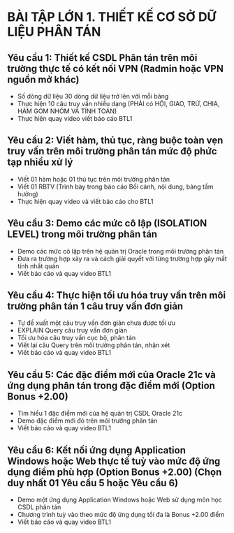 # BÀI TẬP LỚN 1. THIẾT KẾ CƠ SỞ DỮ LIỆU PHÂN TÁN

## Yêu cầu 1: Thiết kế CSDL Phân tán trên môi trường thực tế có kết nối VPN (Radmin hoặc VPN nguồn mở khác)
* Số dòng dữ liệu 30 dòng dữ liệu trở lên với mỗi bảng
* Thực hiện 10 câu truy vấn nhiều dạng (PHẢI có HỘI, GIAO, TRỪ, CHIA, HÀM GOM NHÓM VÀ TÍNH TOÁN)
* Thực hiện quay video viết báo cáo BTL1

## Yêu cầu 2: Viết hàm, thủ tục, ràng buộc toàn vẹn truy vấn trên môi trường phân tán mức độ phức tạp nhiều xử lý
* Viết 01 hàm hoặc 01 thủ tục trên môi trường phân tán
* Viết 01 RBTV (Trình bày trong báo cáo Bối cảnh, nội dung, bảng tầm hưởng)
* Thực hiện quay video và viết báo cáo cho BTL1

## Yêu cầu 3: Demo các mức cô lập (ISOLATION LEVEL) trong môi trường phân tán
* Demo các mức cô lập trên hệ quản trị Oracle trong môi trường phân tán
* Đưa ra trường hợp xảy ra và cách giải quyết với từng trường hợp gây mất tính nhất quán
* Viết báo cáo và quay video BTL1

## Yêu cầu 4: Thực hiện tối ưu hóa truy vấn trên môi trường phân tán 1 câu truy vấn đơn giản
* Tự đề xuất một câu truy vấn đơn giản chưa được tối ưu
* EXPLAIN Query câu truy vấn đơn giản
* Tối ưu hóa câu truy vấn cục bộ, phân tán
* Viết lại câu Query trên môi trường phân tán, nhận xét
* Viết báo cáo và quay video BTL1

## Yêu cầu 5: Các đặc điểm mới của Oracle 21c và ứng dụng phân tán trong đặc điểm mới (Option Bonus +2.00)
* Tìm hiểu 1 đặc điểm mới của hệ quản trị CSDL Oracle 21c
* Demo đặc điểm mới đó trên môi trường phân tán
* Viết báo cáo và quay video BTL1

## Yêu cầu 6: Kết nối ứng dụng Application Windows hoặc Web thực tế tuỳ vào mức độ ứng dụng điểm phù hợp (Option Bonus +2.00) (Chọn duy nhất 01 Yêu cầu 5 hoặc Yêu cầu 6)
* Demo một ứng dụng Application Windows hoặc Web sử dụng môn học CSDL phân tán
* Chương trình tuỳ vào theo mức độ ứng dụng tối đa là  Bonus +2.00 điểm
* Viết báo cáo và quay video BTL1
